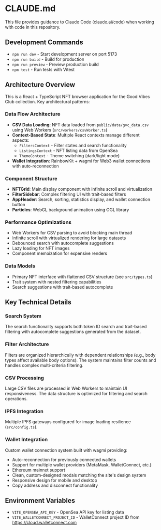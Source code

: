# CLAUDE.md

This file provides guidance to Claude Code (claude.ai/code) when working with code in this repository.

## Development Commands

- `npm run dev` - Start development server on port 5173
- `npm run build` - Build for production 
- `npm run preview` - Preview production build
- `npm test` - Run tests with Vitest

## Architecture Overview

This is a React + TypeScript NFT browser application for the Good Vibes Club collection. Key architectural patterns:

### Data Flow Architecture
- **CSV Data Loading**: NFT data loaded from `public/data/gvc_data.csv` using Web Workers (`src/workers/csvWorker.ts`)
- **Context-Based State**: Multiple React contexts manage different aspects:
  - `FiltersContext` - Filter states and search functionality
  - `ListingsContext` - NFT listing data from OpenSea
  - `ThemeContext` - Theme switching (dark/light mode)
- **Wallet Integration**: RainbowKit + wagmi for Web3 wallet connections with auto-reconnection

### Component Structure
- **NFTGrid**: Main display component with infinite scroll and virtualization
- **FilterSidebar**: Complex filtering UI with trait-based filters
- **AppHeader**: Search, sorting, statistics display, and wallet connection button
- **Particles**: WebGL background animation using OGL library

### Performance Optimizations
- Web Workers for CSV parsing to avoid blocking main thread
- Infinite scroll with virtualized rendering for large datasets
- Debounced search with autocomplete suggestions
- Lazy loading for NFT images
- Component memoization for expensive renders

### Data Models
- Primary NFT interface with flattened CSV structure (see `src/types.ts`)
- Trait system with nested filtering capabilities
- Search suggestions with trait-based autocomplete

## Key Technical Details

### Search System
The search functionality supports both token ID search and trait-based filtering with autocomplete suggestions generated from the dataset.

### Filter Architecture
Filters are organized hierarchically with dependent relationships (e.g., body types affect available body options). The system maintains filter counts and handles complex multi-criteria filtering.

### CSV Processing
Large CSV files are processed in Web Workers to maintain UI responsiveness. The data structure is optimized for filtering and search operations.

### IPFS Integration
Multiple IPFS gateways configured for image loading resilience (`src/config.ts`).

### Wallet Integration
Custom wallet connection system built with wagmi providing:
- Auto-reconnection for previously connected wallets
- Support for multiple wallet providers (MetaMask, WalletConnect, etc.)
- Ethereum mainnet support
- Clean, custom-designed modals matching the site's design system
- Responsive design for mobile and desktop
- Copy address and disconnect functionality

## Environment Variables
- `VITE_OPENSEA_API_KEY` - OpenSea API key for listing data
- `VITE_WALLETCONNECT_PROJECT_ID` - WalletConnect project ID from https://cloud.walletconnect.com